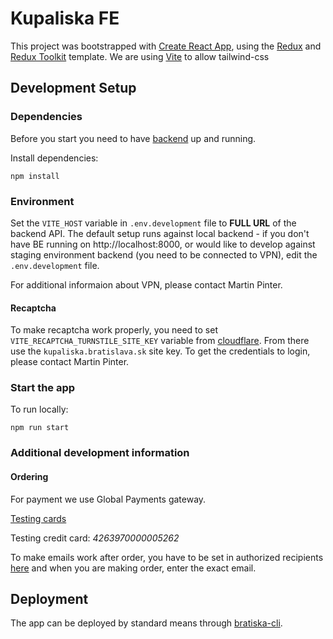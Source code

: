 # Kupaliska FE

This project was bootstrapped with [Create React App](https://github.com/facebook/create-react-app), using the [Redux](https://redux.js.org/) and [Redux Toolkit](https://redux-toolkit.js.org/) template. We are using [Vite](https://vitejs.dev) to allow tailwind-css

## Development Setup

### Dependencies

Before you start you need to have [backend](https://github.com/bratislava/kupaliska-starz-be) up and running.

Install dependencies:

```
npm install
```

### Environment

Set the `VITE_HOST` variable in `.env.development` file to **FULL URL** of the backend API. The default setup runs against local backend - if you don't have BE running on http://localhost:8000, or would like to develop against staging environment backend (you need to be connected to VPN), edit the `.env.development` file.

For additional informaion about VPN, please contact Martin Pinter.

#### Recaptcha

To make recaptcha work properly, you need to set `VITE_RECAPTCHA_TURNSTILE_SITE_KEY` variable from [cloudflare](https://dash.cloudflare.com/d22f6ea707b439784e5300382443257b/turnstile). From there use the `kupaliska.bratislava.sk` site key.
To get the credentials to login, please contact Martin Pinter.

### Start the app

To run locally:

```
npm run start
```

### Additional development information

#### Ordering

For payment we use Global Payments gateway.

[Testing cards](https://developer.globalpay.com/resources/test-card-numbers)

Testing credit card: _4263970000005262_

To make emails work after order, you have to be set in authorized recipients [here](https://app.mailgun.com/app/sending/domains/sandboxa9861f03a870473b83e62ffee945e664.mailgun.org) and when you are making order, enter the exact email.

## Deployment

The app can be deployed by standard means through [bratiska-cli](https://github.com/bratislava/bratiska-cli).

